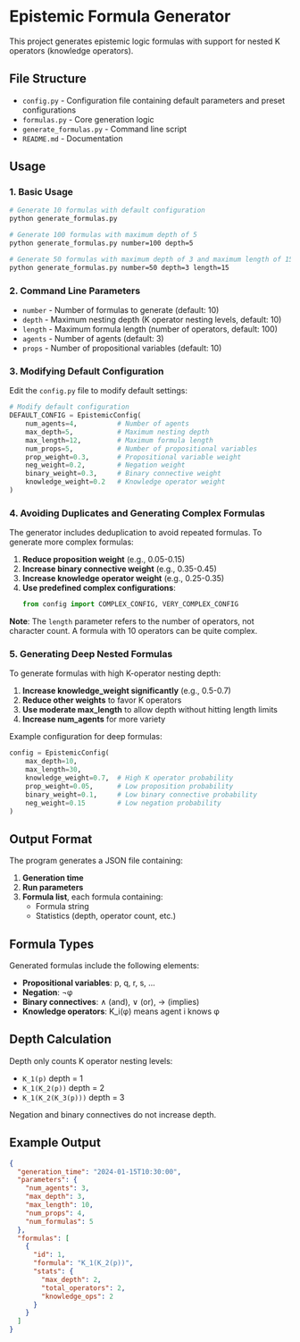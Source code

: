 # Epistemic Formula Generator

This project generates epistemic logic formulas with support for nested K operators (knowledge operators).

## File Structure

- `config.py` - Configuration file containing default parameters and preset configurations
- `formulas.py` - Core generation logic
- `generate_formulas.py` - Command line script
- `README.md` - Documentation

## Usage

### 1. Basic Usage

```bash
# Generate 10 formulas with default configuration
python generate_formulas.py

# Generate 100 formulas with maximum depth of 5
python generate_formulas.py number=100 depth=5

# Generate 50 formulas with maximum depth of 3 and maximum length of 15
python generate_formulas.py number=50 depth=3 length=15
```

### 2. Command Line Parameters

- `number` - Number of formulas to generate (default: 10)
- `depth` - Maximum nesting depth (K operator nesting levels, default: 10)
- `length` - Maximum formula length (number of operators, default: 100)
- `agents` - Number of agents (default: 3)
- `props` - Number of propositional variables (default: 10)

### 3. Modifying Default Configuration

Edit the `config.py` file to modify default settings:

```python
# Modify default configuration
DEFAULT_CONFIG = EpistemicConfig(
    num_agents=4,          # Number of agents
    max_depth=5,           # Maximum nesting depth
    max_length=12,         # Maximum formula length
    num_props=5,           # Number of propositional variables
    prop_weight=0.3,       # Propositional variable weight
    neg_weight=0.2,        # Negation weight
    binary_weight=0.3,     # Binary connective weight
    knowledge_weight=0.2   # Knowledge operator weight
)
```

### 4. Avoiding Duplicates and Generating Complex Formulas

The generator includes deduplication to avoid repeated formulas. To generate more complex formulas:

1. **Reduce proposition weight** (e.g., 0.05-0.15)
2. **Increase binary connective weight** (e.g., 0.35-0.45)
3. **Increase knowledge operator weight** (e.g., 0.25-0.35)
4. **Use predefined complex configurations**:
   ```python
   from config import COMPLEX_CONFIG, VERY_COMPLEX_CONFIG
   ```

**Note**: The `length` parameter refers to the number of operators, not character count. A formula with 10 operators can be quite complex.

### 5. Generating Deep Nested Formulas

To generate formulas with high K-operator nesting depth:

1. **Increase knowledge_weight significantly** (e.g., 0.5-0.7)
2. **Reduce other weights** to favor K operators
3. **Use moderate max_length** to allow depth without hitting length limits
4. **Increase num_agents** for more variety

Example configuration for deep formulas:
```python
config = EpistemicConfig(
    max_depth=10,
    max_length=30,
    knowledge_weight=0.7,  # High K operator probability
    prop_weight=0.05,      # Low proposition probability
    binary_weight=0.1,     # Low binary connective probability
    neg_weight=0.15        # Low negation probability
)
```

## Output Format

The program generates a JSON file containing:

1. **Generation time**
2. **Run parameters**
3. **Formula list**, each formula containing:
   - Formula string
   - Statistics (depth, operator count, etc.)

## Formula Types

Generated formulas include the following elements:

- **Propositional variables**: p, q, r, s, ...
- **Negation**: ¬φ
- **Binary connectives**: ∧ (and), ∨ (or), → (implies)
- **Knowledge operators**: K_i(φ) means agent i knows φ

## Depth Calculation

Depth only counts K operator nesting levels:
- `K_1(p)` depth = 1
- `K_1(K_2(p))` depth = 2
- `K_1(K_2(K_3(p)))` depth = 3

Negation and binary connectives do not increase depth.

## Example Output

```json
{
  "generation_time": "2024-01-15T10:30:00",
  "parameters": {
    "num_agents": 3,
    "max_depth": 3,
    "max_length": 10,
    "num_props": 4,
    "num_formulas": 5
  },
  "formulas": [
    {
      "id": 1,
      "formula": "K_1(K_2(p))",
      "stats": {
        "max_depth": 2,
        "total_operators": 2,
        "knowledge_ops": 2
      }
    }
  ]
}
``` 
